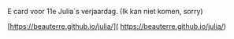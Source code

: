 E card voor 11e Julia´s verjaardag.
(Ik kan niet komen, sorry)


[https://beauterre.github.io/julia/]( https://beauterre.github.io/julia/)
